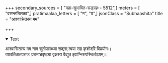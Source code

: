 +++
secondary_sources = [ "महा-सुभाषित-सङ्ग्रहः - 5512",]
meters = [ "वसन्ततिलका",]
pratimaalaa_letters = [ "म", "व",]
jsonClass = "Subhaashita"
title = "आश्वासितस्य मम"

+++

<details open><summary>Text</summary>

आश्वासितस्य मम नाम सुतोपलब्ध्या सद्यस् त्वया सह कृशोदरि विप्रयोगः।  
व्यावर्तितातपरुजः प्रथमाभ्रवृष्ट्या वृक्षस्य वैद्युत इवाग्निरुपस्थितोऽयम्॥
</details>
